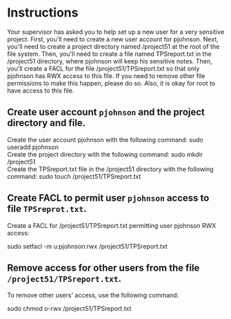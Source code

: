 # Instructions
Your supervisor has asked you to help set up a new user for a very sensitive project. First, you'll need to create a new user account for pjohnson. Next, you'll need to create a project directory named /project51 at the root of the file system. Then, you'll need to create a file named TPSreport.txt in the /project51 directory, where pjohnson will keep his sensitive notes. Then, you'll create a FACL for the file /project51/TPSreport.txt so that only pjohnson has RWX access to this file. If you need to remove other file permissions to make this happen, please do so. Also, it is okay for root to have access to this file.

## Create user account `pjohnson` and the project directory and file.
Create the user account pjohnson with the following command:
 sudo useradd pjohnson  
Create the project directory with the following command:
 sudo mkdir /project51  
Create the TPSreport.txt file in the /project51 directory with the following command:
 sudo touch /project51/TPSreport.txt 

## Create FACL to permit user `pjohnson` access to file `TPSreprot.txt`.
Create a FACL for /project51/TPSreport.txt permitting user pjohnson RWX access:

 sudo setfacl -m u:pjohnson:rwx /project51/TPSreport.txt

## Remove access for other users from the file `/project51/TPSreport.txt`.
To remove other users' access, use the following command:

 sudo chmod o-rwx /project51/TPSreport.txt

